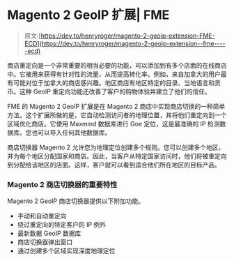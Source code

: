 # Magento 2 GeoIP 扩展| FME

> 原文:[https://dev.to/henryroger/magento-2-geoip-extension-FME-ECD](https://dev.to/henryroger/magento-2-geoip-extension--fme-----ecd)

商店重定向是一个非常重要的相当必要的功能，可以添加到有多个店面的在线商店中。它被用来获得有针对性的流量，从而提高转化率。例如，来自加拿大的用户最有可能对位于加拿大的商店感兴趣。地区商店有地区特定的目录、当地语言和货币。这种 GeoIP 重定向功能还改善了客户的购物体验并建立了他们的信任。

FME 的 Magento 2 GeoIP 扩展是在 Magento 2 商店中实现商店切换的一种简单方法。这个扩展所做的是，它自动检测访问者的地理位置，并将他们重定向到一个区域优化商店。它使用 Maxmind 数据库进行 Goe 定位，这是最准确的 IP 检测数据库。您也可以导入任何其他数据库。

商店切换器 Magento 2 允许您为地理定位创建多个规则。您可以创建多个地区，并为每个地区分配国家和商店。因此，当客户从特定国家访问时，他们将被重定向到分配给该地区的店面。这样，客户就可以看到适合他们所在地区的目标产品。

### Magento 2 商店切换器的重要特性

Magento 2 GeoIP 商店切换器提供以下附加功能。

*   手动和自动重定向
*   绕过重定向的特定客户的 IP 例外
*   最新数据 GeoIP 数据库
*   商店切换器弹出窗口
*   通过创建多个区域实现深度地理定位